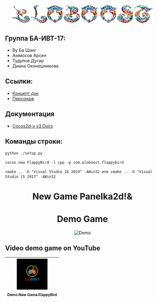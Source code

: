 # <p align="center">![CocosWolf3D Banner](https://github.com/Vubasang/eloboost/blob/main/FlappyBird/Resources/eloboost.png)</p>
## Группа БА-ИВТ-17:
- Ву Ба Шанг
- Аммосов Арсен
- Тудупов Дугар
- Диана Оконешникова
##
## Ссылки:
- [Концепт док](https://docs.google.com/document/d/1knzsO4lq7fIyrhKi6Dr16khufCv0ImcDgjriPugf6jY/edit)
- [Персонаж](https://designer.gravit.io/?token=DgbZ2m8j3gV8gGrIekCdnktsuBa0ncXw)
##
## Документация
- [Cocos2d-x v3 Docs](https://docs.cocos2d-x.org/cocos2d-x/v3/en/)
##
## Команды строки:
```
python ./setup.py
```
```
cocos new FlappyBird -l cpp -p com.eloboost.flappybird
```
```
cmake .. -G "Visual Studio 16 2019" -AWin32 или cmake .. -G "Visual Studio 15 2017" -AWin32
```
##
# <p align="center">New Game Panelka2d!&</p>
<h1 align="center">Demo Game</h1>
<p align="center">
  <img alt="Demo" src="https://github.com/Vubasang/eloboost/blob/main/Demo.gif"/>
</p>

##
## Video demo game on YouTube
[<img src="FlappyBird/Resources/logo.png" width="100px;"/><br /><sub><b>Demo New Game FlappyBird</b></sub>](https://www.youtube.com/watch?v=NFVAabyUtZo)<br />|
| :---: |
